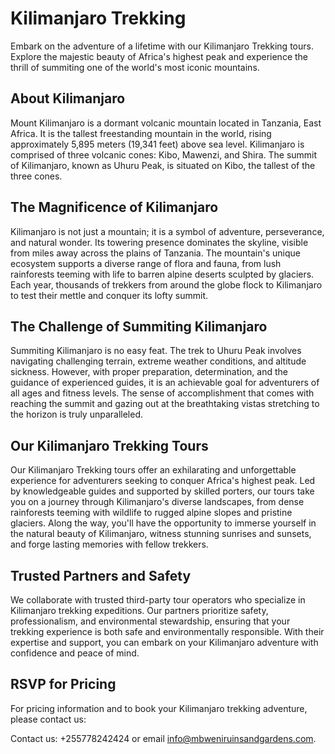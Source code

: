 # Kilimanjaro Trekking

Embark on the adventure of a lifetime with our Kilimanjaro Trekking tours. Explore the majestic beauty of Africa's highest peak and experience the thrill of summiting one of the world's most iconic mountains.

## About Kilimanjaro

Mount Kilimanjaro is a dormant volcanic mountain located in Tanzania, East Africa. It is the tallest freestanding mountain in the world, rising approximately 5,895 meters (19,341 feet) above sea level. Kilimanjaro is comprised of three volcanic cones: Kibo, Mawenzi, and Shira. The summit of Kilimanjaro, known as Uhuru Peak, is situated on Kibo, the tallest of the three cones.

## The Magnificence of Kilimanjaro

Kilimanjaro is not just a mountain; it is a symbol of adventure, perseverance, and natural wonder. Its towering presence dominates the skyline, visible from miles away across the plains of Tanzania. The mountain's unique ecosystem supports a diverse range of flora and fauna, from lush rainforests teeming with life to barren alpine deserts sculpted by glaciers. Each year, thousands of trekkers from around the globe flock to Kilimanjaro to test their mettle and conquer its lofty summit.

## The Challenge of Summiting Kilimanjaro

Summiting Kilimanjaro is no easy feat. The trek to Uhuru Peak involves navigating challenging terrain, extreme weather conditions, and altitude sickness. However, with proper preparation, determination, and the guidance of experienced guides, it is an achievable goal for adventurers of all ages and fitness levels. The sense of accomplishment that comes with reaching the summit and gazing out at the breathtaking vistas stretching to the horizon is truly unparalleled.

## Our Kilimanjaro Trekking Tours

Our Kilimanjaro Trekking tours offer an exhilarating and unforgettable experience for adventurers seeking to conquer Africa's highest peak. Led by knowledgeable guides and supported by skilled porters, our tours take you on a journey through Kilimanjaro's diverse landscapes, from dense rainforests teeming with wildlife to rugged alpine slopes and pristine glaciers. Along the way, you'll have the opportunity to immerse yourself in the natural beauty of Kilimanjaro, witness stunning sunrises and sunsets, and forge lasting memories with fellow trekkers.

## Trusted Partners and Safety

We collaborate with trusted third-party tour operators who specialize in Kilimanjaro trekking expeditions. Our partners prioritize safety, professionalism, and environmental stewardship, ensuring that your trekking experience is both safe and environmentally responsible. With their expertise and support, you can embark on your Kilimanjaro adventure with confidence and peace of mind.

## RSVP for Pricing

For pricing information and to book your Kilimanjaro trekking adventure, please contact us:

Contact us: +255778242424 or email [info@mbweniruinsandgardens.com](mailto:info@mbweniruinsandgardens.com).

